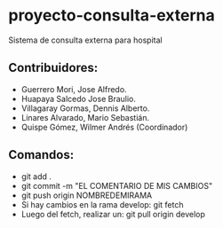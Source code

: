 # proyecto-consulta-externa
Sistema de consulta externa para hospital

## Contribuidores:
- Guerrero Mori, Jose Alfredo.
- Huapaya Salcedo Jose Braulio.
- Villagaray Gormas, Dennis Alberto.
- Linares Alvarado, Mario Sebastián.
- Quispe Gómez, Wilmer Andrés (Coordinador)

## Comandos:
- git add .
- git commit -m "EL COMENTARIO DE MIS CAMBIOS"
- git push origin NOMBREDEMIRAMA
- Si hay cambios en la rama develop: git fetch
- Luego del fetch, realizar un: git pull origin develop
